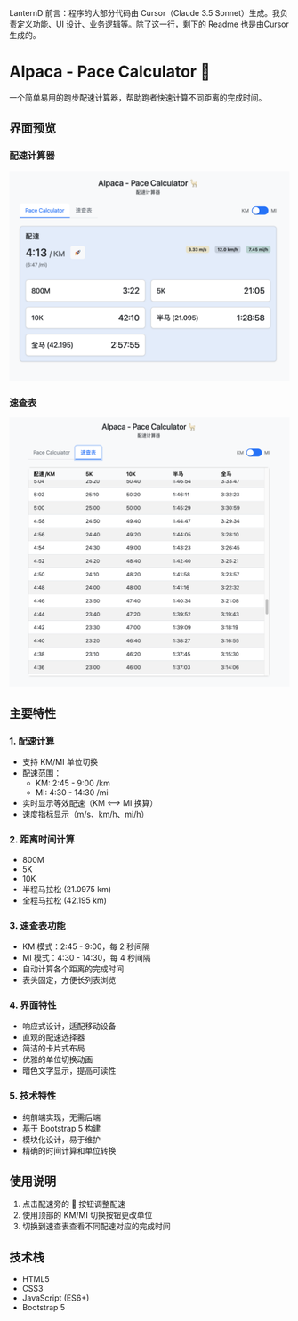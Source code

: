 LanternD 前言：程序的大部分代码由 Cursor（Claude 3.5 Sonnet）生成。我负责定义功能、UI 设计、业务逻辑等。除了这一行，剩下的 Readme 也是由Cursor生成的。

# Alpaca - Pace Calculator 🦙

一个简单易用的跑步配速计算器，帮助跑者快速计算不同距离的完成时间。

## 界面预览

### 配速计算器
![配速计算器界面](assets/tab-pace-calculator.png)

### 速查表
![速查表界面](assets/tab-look-up-table.png)

## 主要特性

### 1. 配速计算
- 支持 KM/MI 单位切换
- 配速范围：
  - KM: 2:45 - 9:00 /km
  - MI: 4:30 - 14:30 /mi
- 实时显示等效配速（KM ⟷ MI 换算）
- 速度指标显示（m/s、km/h、mi/h）

### 2. 距离时间计算
- 800M
- 5K
- 10K
- 半程马拉松 (21.0975 km)
- 全程马拉松 (42.195 km)

### 3. 速查表功能
- KM 模式：2:45 - 9:00，每 2 秒间隔
- MI 模式：4:30 - 14:30，每 4 秒间隔
- 自动计算各个距离的完成时间
- 表头固定，方便长列表浏览

### 4. 界面特性
- 响应式设计，适配移动设备
- 直观的配速选择器
- 简洁的卡片式布局
- 优雅的单位切换动画
- 暗色文字显示，提高可读性

### 5. 技术特性
- 纯前端实现，无需后端
- 基于 Bootstrap 5 构建
- 模块化设计，易于维护
- 精确的时间计算和单位转换

## 使用说明

1. 点击配速旁的 🚀 按钮调整配速
2. 使用顶部的 KM/MI 切换按钮更改单位
3. 切换到速查表查看不同配速对应的完成时间

## 技术栈

- HTML5
- CSS3
- JavaScript (ES6+)
- Bootstrap 5
